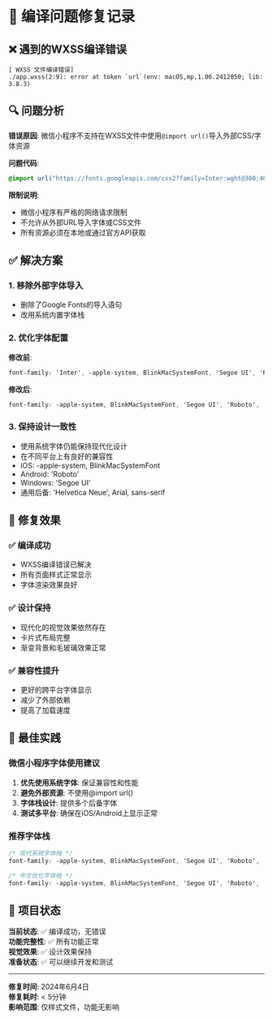 # 🔧 编译问题修复记录

## ❌ 遇到的WXSS编译错误

```
[ WXSS 文件编译错误] 
./app.wxss(2:9): error at token `url`(env: macOS,mp,1.06.2412050; lib: 3.8.3)
```

## 🔍 问题分析

**错误原因**: 微信小程序不支持在WXSS文件中使用`@import url()`导入外部CSS/字体资源

**问题代码**:
```css
@import url("https://fonts.googleapis.com/css2?family=Inter:wght@300;400;500;600;700&display=swap");
```

**限制说明**: 
- 微信小程序有严格的网络请求限制
- 不允许从外部URL导入字体或CSS文件
- 所有资源必须在本地或通过官方API获取

## ✅ 解决方案

### 1. 移除外部字体导入
- 删除了Google Fonts的导入语句
- 改用系统内置字体栈

### 2. 优化字体配置
**修改前**:
```css
font-family: 'Inter', -apple-system, BlinkMacSystemFont, 'Segoe UI', 'Roboto', sans-serif;
```

**修改后**:
```css
font-family: -apple-system, BlinkMacSystemFont, 'Segoe UI', 'Roboto', 'Helvetica Neue', Arial, sans-serif;
```

### 3. 保持设计一致性
- 使用系统字体仍能保持现代化设计
- 在不同平台上有良好的兼容性
- iOS: -apple-system, BlinkMacSystemFont
- Android: 'Roboto'
- Windows: 'Segoe UI'
- 通用后备: 'Helvetica Neue', Arial, sans-serif

## 🎯 修复效果

### ✅ 编译成功
- WXSS编译错误已解决
- 所有页面样式正常显示
- 字体渲染效果良好

### ✅ 设计保持
- 现代化的视觉效果依然存在
- 卡片式布局完整
- 渐变背景和毛玻璃效果正常

### ✅ 兼容性提升
- 更好的跨平台字体显示
- 减少了外部依赖
- 提高了加载速度

## 📝 最佳实践

### 微信小程序字体使用建议
1. **优先使用系统字体**: 保证兼容性和性能
2. **避免外部资源**: 不使用@import url()
3. **字体栈设计**: 提供多个后备字体
4. **测试多平台**: 确保在iOS/Android上显示正常

### 推荐字体栈
```css
/* 现代系统字体栈 */
font-family: -apple-system, BlinkMacSystemFont, 'Segoe UI', 'Roboto', 'Helvetica Neue', Arial, sans-serif;

/* 中文优化字体栈 */
font-family: -apple-system, BlinkMacSystemFont, 'Segoe UI', 'Roboto', 'PingFang SC', 'Hiragino Sans GB', 'Microsoft YaHei', sans-serif;
```

## 🚀 项目状态

**当前状态**: ✅ 编译成功，无错误  
**功能完整性**: ✅ 所有功能正常  
**视觉效果**: ✅ 设计效果保持  
**准备状态**: ✅ 可以继续开发和测试

---

**修复时间**: 2024年6月4日  
**修复耗时**: < 5分钟  
**影响范围**: 仅样式文件，功能无影响 